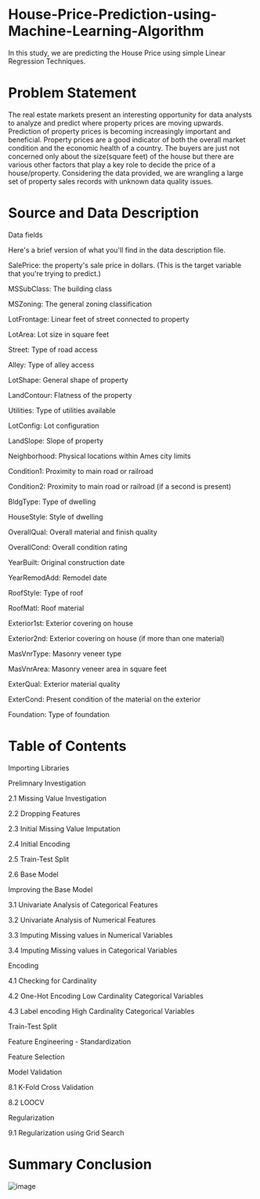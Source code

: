 # House-Price-Prediction-using-Machine-Learning-Algorithm

In this study, we are predicting the House Price using simple Linear Regression Techniques.


# Problem Statement

The real estate markets present an interesting opportunity for data analysts to analyze and predict where property prices are moving upwards. Prediction of property prices is becoming increasingly important and beneficial. Property prices are a good indicator of both the overall market condition and the economic health of a country. The buyers are just not concerned only about the size(square feet) of the house but there are various other factors that play a key role to decide the price of a house/property. Considering the data provided, we are wrangling a large set of property sales records with unknown data quality issues.


# Source and Data Description

Data fields

Here's a brief version of what you'll find in the data description file.

SalePrice: the property's sale price in dollars. (This is the target variable that you're trying to predict.)

MSSubClass: The building class

MSZoning: The general zoning classification

LotFrontage: Linear feet of street connected to property

LotArea: Lot size in square feet

Street: Type of road access

Alley: Type of alley access

LotShape: General shape of property

LandContour: Flatness of the property

Utilities: Type of utilities available

LotConfig: Lot configuration

LandSlope: Slope of property

Neighborhood: Physical locations within Ames city limits

Condition1: Proximity to main road or railroad

Condition2: Proximity to main road or railroad (if a second is present)

BldgType: Type of dwelling

HouseStyle: Style of dwelling

OverallQual: Overall material and finish quality

OverallCond: Overall condition rating

YearBuilt: Original construction date

YearRemodAdd: Remodel date

RoofStyle: Type of roof

RoofMatl: Roof material

Exterior1st: Exterior covering on house

Exterior2nd: Exterior covering on house (if more than one material)

MasVnrType: Masonry veneer type

MasVnrArea: Masonry veneer area in square feet

ExterQual: Exterior material quality

ExterCond: Present condition of the material on the exterior

Foundation: Type of foundation


# Table of Contents

Importing Libraries

Prelimnary Investigation

2.1 Missing Value Investigation

2.2 Dropping Features

2.3 Initial Missing Value Imputation

2.4 Initial Encoding

2.5 Train-Test Split

2.6 Base Model

Improving the Base Model

3.1 Univariate Analysis of Categorical Features

3.2 Univariate Analysis of Numerical Features

3.3 Imputing Missing values in Numerical Variables

3.4 Imputing Missing values in Categorical Variables

Encoding

4.1 Checking for Cardinality

4.2 One-Hot Encoding Low Cardinality Categorical Variables

4.3 Label encoding High Cardinality Categorical Variables

Train-Test Split

Feature Engineering - Standardization

Feature Selection

Model Validation

8.1 K-Fold Cross Validation

8.2 LOOCV

Regularization

9.1 Regularization using Grid Search

# Summary Conclusion

![image](https://user-images.githubusercontent.com/70322122/126867136-3468af30-ea4e-424f-acfc-0062c6184aa6.png)

